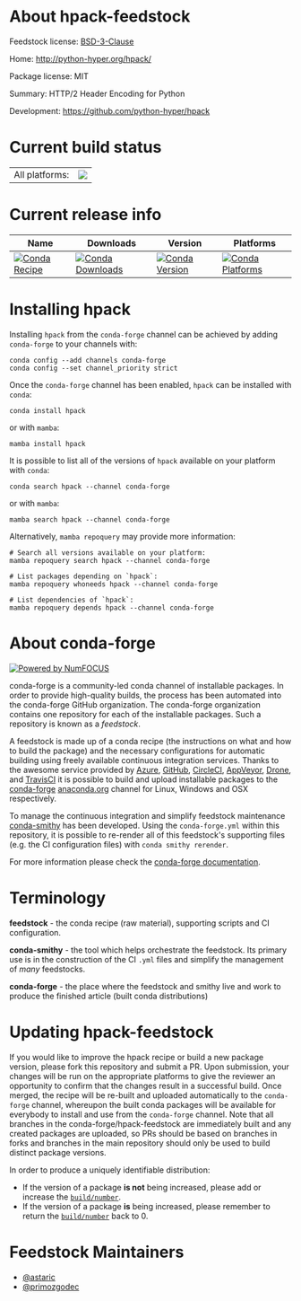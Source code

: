 About hpack-feedstock
=====================

Feedstock license: [BSD-3-Clause](https://github.com/conda-forge/hpack-feedstock/blob/main/LICENSE.txt)

Home: http://python-hyper.org/hpack/

Package license: MIT

Summary: HTTP/2 Header Encoding for Python

Development: https://github.com/python-hyper/hpack

Current build status
====================


<table><tr><td>All platforms:</td>
    <td>
      <a href="https://dev.azure.com/conda-forge/feedstock-builds/_build/latest?definitionId=5444&branchName=main">
        <img src="https://dev.azure.com/conda-forge/feedstock-builds/_apis/build/status/hpack-feedstock?branchName=main">
      </a>
    </td>
  </tr>
</table>

Current release info
====================

| Name | Downloads | Version | Platforms |
| --- | --- | --- | --- |
| [![Conda Recipe](https://img.shields.io/badge/recipe-hpack-green.svg)](https://anaconda.org/conda-forge/hpack) | [![Conda Downloads](https://img.shields.io/conda/dn/conda-forge/hpack.svg)](https://anaconda.org/conda-forge/hpack) | [![Conda Version](https://img.shields.io/conda/vn/conda-forge/hpack.svg)](https://anaconda.org/conda-forge/hpack) | [![Conda Platforms](https://img.shields.io/conda/pn/conda-forge/hpack.svg)](https://anaconda.org/conda-forge/hpack) |

Installing hpack
================

Installing `hpack` from the `conda-forge` channel can be achieved by adding `conda-forge` to your channels with:

```
conda config --add channels conda-forge
conda config --set channel_priority strict
```

Once the `conda-forge` channel has been enabled, `hpack` can be installed with `conda`:

```
conda install hpack
```

or with `mamba`:

```
mamba install hpack
```

It is possible to list all of the versions of `hpack` available on your platform with `conda`:

```
conda search hpack --channel conda-forge
```

or with `mamba`:

```
mamba search hpack --channel conda-forge
```

Alternatively, `mamba repoquery` may provide more information:

```
# Search all versions available on your platform:
mamba repoquery search hpack --channel conda-forge

# List packages depending on `hpack`:
mamba repoquery whoneeds hpack --channel conda-forge

# List dependencies of `hpack`:
mamba repoquery depends hpack --channel conda-forge
```


About conda-forge
=================

[![Powered by
NumFOCUS](https://img.shields.io/badge/powered%20by-NumFOCUS-orange.svg?style=flat&colorA=E1523D&colorB=007D8A)](https://numfocus.org)

conda-forge is a community-led conda channel of installable packages.
In order to provide high-quality builds, the process has been automated into the
conda-forge GitHub organization. The conda-forge organization contains one repository
for each of the installable packages. Such a repository is known as a *feedstock*.

A feedstock is made up of a conda recipe (the instructions on what and how to build
the package) and the necessary configurations for automatic building using freely
available continuous integration services. Thanks to the awesome service provided by
[Azure](https://azure.microsoft.com/en-us/services/devops/), [GitHub](https://github.com/),
[CircleCI](https://circleci.com/), [AppVeyor](https://www.appveyor.com/),
[Drone](https://cloud.drone.io/welcome), and [TravisCI](https://travis-ci.com/)
it is possible to build and upload installable packages to the
[conda-forge](https://anaconda.org/conda-forge) [anaconda.org](https://anaconda.org/)
channel for Linux, Windows and OSX respectively.

To manage the continuous integration and simplify feedstock maintenance
[conda-smithy](https://github.com/conda-forge/conda-smithy) has been developed.
Using the ``conda-forge.yml`` within this repository, it is possible to re-render all of
this feedstock's supporting files (e.g. the CI configuration files) with ``conda smithy rerender``.

For more information please check the [conda-forge documentation](https://conda-forge.org/docs/).

Terminology
===========

**feedstock** - the conda recipe (raw material), supporting scripts and CI configuration.

**conda-smithy** - the tool which helps orchestrate the feedstock.
                   Its primary use is in the construction of the CI ``.yml`` files
                   and simplify the management of *many* feedstocks.

**conda-forge** - the place where the feedstock and smithy live and work to
                  produce the finished article (built conda distributions)


Updating hpack-feedstock
========================

If you would like to improve the hpack recipe or build a new
package version, please fork this repository and submit a PR. Upon submission,
your changes will be run on the appropriate platforms to give the reviewer an
opportunity to confirm that the changes result in a successful build. Once
merged, the recipe will be re-built and uploaded automatically to the
`conda-forge` channel, whereupon the built conda packages will be available for
everybody to install and use from the `conda-forge` channel.
Note that all branches in the conda-forge/hpack-feedstock are
immediately built and any created packages are uploaded, so PRs should be based
on branches in forks and branches in the main repository should only be used to
build distinct package versions.

In order to produce a uniquely identifiable distribution:
 * If the version of a package **is not** being increased, please add or increase
   the [``build/number``](https://docs.conda.io/projects/conda-build/en/latest/resources/define-metadata.html#build-number-and-string).
 * If the version of a package **is** being increased, please remember to return
   the [``build/number``](https://docs.conda.io/projects/conda-build/en/latest/resources/define-metadata.html#build-number-and-string)
   back to 0.

Feedstock Maintainers
=====================

* [@astaric](https://github.com/astaric/)
* [@primozgodec](https://github.com/primozgodec/)

